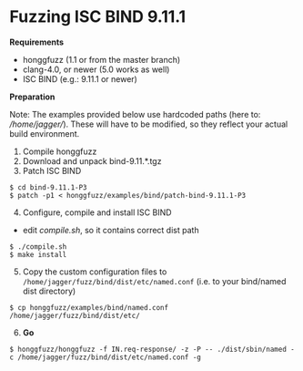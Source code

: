 # Fuzzing ISC BIND 9.11.1 #

**Requirements**

  * honggfuzz (1.1 or from the master branch)
  * clang-4.0, or newer (5.0 works as well)
  * ISC BIND (e.g.: 9.11.1 or newer)

**Preparation**

Note: The examples provided below use hardcoded paths (here to: _/home/jagger/_). These will have to be modified, so they reflect your actual build environment.

1. Compile honggfuzz
2. Download and unpack bind-9.11.\*.tgz
3. Patch ISC BIND
 ```
$ cd bind-9.11.1-P3
$ patch -p1 < honggfuzz/examples/bind/patch-bind-9.11.1-P3
 ```

4. Configure, compile and install ISC BIND

* edit _compile.sh_, so it contains correct dist path
 ```
$ ./compile.sh
$ make install
 ```

5. Copy the custom configuration files to ```/home/jagger/fuzz/bind/dist/etc/named.conf``` (i.e. to your bind/named dist directory)

```
$ cp honggfuzz/examples/bind/named.conf /home/jagger/fuzz/bind/dist/etc/
 ```

6. **Go**

```
$ honggfuzz/honggfuzz -f IN.req-response/ -z -P -- ./dist/sbin/named -c /home/jagger/fuzz/bind/dist/etc/named.conf -g
 ```
